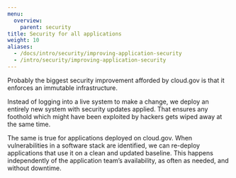 ```yaml
---
menu:
  overview:
    parent: security
title: Security for all applications
weight: 10
aliases:
  - /docs/intro/security/improving-application-security
  - /intro/security/improving-application-security
---
```


Probably the biggest security improvement afforded by cloud.gov is that it enforces an immutable infrastructure.

Instead of logging into a live system to make a change, we deploy an entirely new system with security updates applied. That ensures any foothold which might have been exploited by hackers gets wiped away at the same time.

The same is true for applications deployed on cloud.gov. When vulnerabilities in a software stack are identified, we can re-deploy applications that use it on a clean and updated baseline. This happens independently of the application team’s availability, as often as needed, and without downtime.
